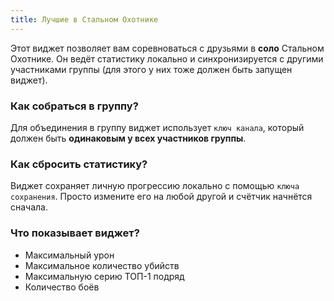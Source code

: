 ```yaml
---
title: Лучшие в Стальном Охотнике
---
```


Этот виджет позволяет вам соревноваться с друзьями в **соло** Стальном Охотнике. Он ведёт статистику локально и синхронизируется с другими участниками группы (для этого у них тоже должен быть запущен виджет).

### Как собраться в группу?
Для объединения в группу виджет использует `ключ канала`, который должен быть **одинаковым у всех участников группы**.

### Как сбросить статистику?
Виджет сохраняет личную прогрессию локально с помощью `ключа сохранения`. Просто измените его на любой другой и счётчик начнётся сначала.

### Что показывает виджет?
- Максимальный урон
- Максимальное количество убийств
- Максимальную серию ТОП-1 подряд
- Количество боёв